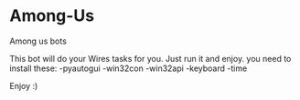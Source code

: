 # Among-Us
Among us bots

This bot will do your Wires tasks for you. Just run it and enjoy.
you need to install these:
-pyautogui
-win32con
-win32api
-keyboard
-time

Enjoy :)
